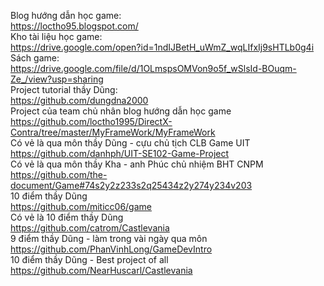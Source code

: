 Blog hướng dẫn học game: \
https://loctho95.blogspot.com/ \
Kho tài liệu học game: \
https://drive.google.com/open?id=1ndIJBetH_uWmZ_wqLIfxIj9sHTLb0g4i \
Sách game: \
https://drive.google.com/file/d/1OLmspsOMVon9o5f_wSlsId-BOuqm-Ze_/view?usp=sharing \
Project tutorial thầy Dũng: \
https://github.com/dungdna2000 \
Project của team chủ nhân blog hướng dẫn học game \
https://github.com/loctho1995/DirectX-Contra/tree/master/MyFrameWork/MyFrameWork \
Có vẻ là qua môn thầy Dũng - cựu chủ tịch CLB Game UIT \
https://github.com/danhph/UIT-SE102-Game-Project \
Có vẻ là qua môn thầy Kha - anh Phúc chủ nhiệm BHT CNPM \
https://github.com/the-document/Game#74s2y2z233s2q25434z2y274y234v203 \
10 điểm thầy Dũng \
https://github.com/miticc06/game \
Có vẻ là 10 điểm thầy Dũng \
https://github.com/catrom/Castlevania \
9 điểm thầy Dũng - làm trong vài ngày qua môn \
https://github.com/PhanVinhLong/GameDevIntro \
10 điểm thầy Dũng - Best project of all \
https://github.com/NearHuscarl/Castlevania














